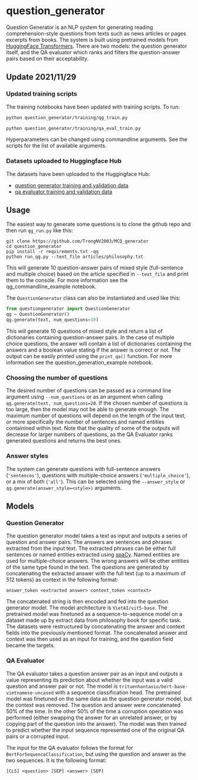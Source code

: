 # question_generator

Question Generator is an NLP system for generating reading comprehension-style questions from texts such as news articles or pages excerpts from books. The system is built using pretrained models from [HuggingFace Transformers](https://github.com/huggingface/transformers). There are two models: the question generator itself, and the QA evaluator which ranks and filters the question-answer pairs based on their acceptability.

## Update 2021/11/29

### Updated training scripts

The training notebooks have been updated with training scripts. To run:

```bash
python question_generator/training/qg_train.py
```

```bash
python question_generator/training/qa_eval_train.py
```

Hyperparameters can be changed using commandline arguments. See the scripts for the list of available arguments.

### Datasets uploaded to Huggingface Hub

The datasets have been uploaded to the Huggingface Hub:

- [question generator training and validation data](https://huggingface.co/datasets/iarfmoose/question_generator)
- [qa evaluator training and validation data](https://huggingface.co/datasets/iarfmoose/qa_evaluator)

## Usage

The easiest way to generate some questions is to clone the github repo and then run `qg_run.py` like this:

```
git clone https://github.com/TrongNV2003/MCQ_generator
cd question_generator
pip install -r requirements.txt -qq
python run_qg.py --text_file articles/philosophy.txt
```

This will generate 10 question-answer pairs of mixed style (full-sentence and multiple choice) based on the article specified in `--text_file` and print them to the console. For more information see the qg_commandline_example notebook.

The `QuestionGenerator` class can also be instantiated and used like this:

```python
from questiongenerator import QuestionGenerator
qg = QuestionGenerator()
qg.generate(text, num_questions=10)
```

This will generate 10 questions of mixed style and return a list of dictionaries containing question-answer pairs. In the case of multiple choice questions, the answer will contain a list of dictionaries containing the answers and a boolean value stating if the answer is correct or not. The output can be easily printed using the `print_qa()` function. For more information see the question_generation_example notebook.

### Choosing the number of questions

The desired number of questions can be passed as a command line argument using `--num_questions` or as an argument when calling `qg.generate(text, num_questions=20`. If the chosen number of questions is too large, then the model may not be able to generate enough. The maximum number of questions will depend on the length of the input text, or more specifically the number of sentences and named entities containined within text. Note that the quality of some of the outputs will decrease for larger numbers of questions, as the QA Evaluator ranks generated questions and returns the best ones.

### Answer styles

The system can generate questions with full-sentence answers (`'sentences'`), questions with multiple-choice answers (`'multiple_choice'`), or a mix of both (`'all'`). This can be selected using the `--answer_style` or `qg.generate(answer_style=<style>)` arguments.

## Models

### Question Generator

The question generator model takes a text as input and outputs a series of question and answer pairs. The answers are sentences and phrases extracted from the input text. The extracted phrases can be either full sentences or named entities extracted using [spaCy](https://spacy.io/). Named entities are used for multiple-choice answers. The wrong answers will be other entities of the same type found in the text. The questions are generated by concatenating the extracted answer with the full text (up to a maximum of 512 tokens) as context in the following format:

```
answer_token <extracted answer> context_token <context>
```

The concatenated string is then encoded and fed into the question generator model. The model architecture is `VietAI/vit5-base`. The pretrained model was finetuned as a sequence-to-sequence model on a dataset made up by extract data from philosophy book for specific task. The datasets were restructured by concatenating the answer and context fields into the previously mentioned format. The concatenated answer and context was then used as an input for training, and the question field became the targets.

### QA Evaluator

The QA evaluator takes a question answer pair as an input and outputs a value representing its prediction about whether the input was a valid question and answer pair or not. The model is `trituenhantaoio/bert-base-vietnamese-uncased` with a sequence classification head. The pretrained model was finetuned on the same data as the question generator model, but the context was removed. The question and answer were concatenated 50% of the time. In the other 50% of the time a corruption operation was performed (either swapping the answer for an unrelated answer, or by copying part of the question into the answer). The model was then trained to predict whether the input sequence represented one of the original QA pairs or a corrupted input.

The input for the QA evaluator follows the format for `BertForSequenceClassification`, but using the question and answer as the two sequences. It is the following format:

```
[CLS] <question> [SEP] <answer> [SEP]
```
